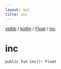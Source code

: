 ```yaml
---
layout: api
title: inc
---
```

[stdlib](../../index.md) / [kotlin](../index.md) / [Float](index.md) / [inc](inc.md)

# inc

```
public fun inc(): Float
```
